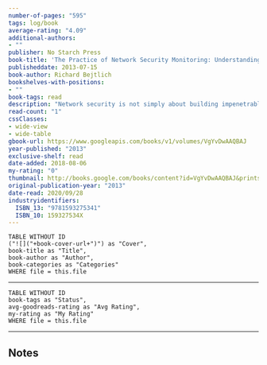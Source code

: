 ```yaml
---
number-of-pages: "595"
tags: log/book
average-rating: "4.09"
additional-authors:
- ""
publisher: No Starch Press
book-title: 'The Practice of Network Security Monitoring: Understanding Incident Detection and Response'
publisheddate: 2013-07-15
book-author: Richard Bejtlich
bookshelves-with-positions:
- ""
book-tags: read
description: "Network security is not simply about building impenetrable walls???determined attackers will eventually overcome traditional defenses. The most effective computer security strategies integrate network security monitoring (NSM): the collection and analysis of data to help you detect and respond to intrusions. In The Practice of Network Security Monitoring, Mandiant CSO Richard Bejtlich shows you how to use NSM to add a robust layer of protection around your networks???no prior experience required. To help you avoid costly and inflexible solutions, he teaches you how to deploy, build, and run an NSM operation using open source software and vendor-neutral tools. You'll learn how to: ???Determine where to deploy NSM platforms, and size them for the monitored networks ???Deploy stand-alone or distributed NSM installations ???Use command line and graphical packet analysis tools, and NSM consoles ???Interpret network evidence from server-side and client-side intrusions ???Integrate threat intelligence into NSM software to identify sophisticated adversaries There???s no foolproof way to keep attackers out of your network. But when they get in, you???ll be prepared. The Practice of Network Security Monitoring will show you how to build a security net to detect, contain, and control them. Attacks are inevitable, but losing sensitive data shouldn't be."
read-count: "1"
cssClasses:
- wide-view
- wide-table
gbook-url: https://www.googleapis.com/books/v1/volumes/VgYvDwAAQBAJ
year-published: "2013"
exclusive-shelf: read
date-added: 2018-08-06
my-rating: "0"
thumbnail: http://books.google.com/books/content?id=VgYvDwAAQBAJ&printsec=frontcover&img=1&zoom=1&edge=curl&source=gbs_api
original-publication-year: "2013"
date-read: 2020/09/28
industryidentifiers:
  ISBN_13: "9781593275341"
  ISBN_10: 159327534X
---
```


```dataview
TABLE WITHOUT ID
("![]("+book-cover-url+")") as "Cover",
book-title as "Title",
book-author as "Author",
book-categories as "Categories"
WHERE file = this.file
```
---
```dataview
TABLE WITHOUT ID
book-tags as "Status",
avg-goodreads-rating as "Avg Rating",
my-rating as "My Rating"
WHERE file = this.file
```
---
## Notes


